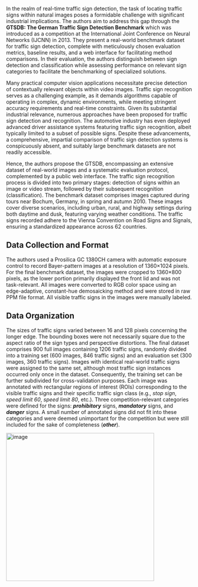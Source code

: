 In the realm of real-time traffic sign detection, the task of locating traffic signs within natural images poses a formidable challenge with significant industrial implications. The authors aim to address this gap through the **GTSDB: The German Traffic Sign Detection Benchmark** which was introduced as a competition at the International Joint Conference on Neural Networks (IJCNN) in 2013. They present a real-world benchmark dataset for traffic sign detection, complete with meticulously chosen evaluation metrics, baseline results, and a web interface for facilitating method comparisons. In their evaluation, the authors distinguish between sign detection and classification while assessing performance on relevant sign categories to facilitate the benchmarking of specialized solutions.

Many practical computer vision applications necessitate precise detection of contextually relevant objects within video images. Traffic sign recognition serves as a challenging example, as it demands algorithms capable of operating in complex, dynamic environments, while meeting stringent accuracy requirements and real-time constraints. Given its substantial industrial relevance, numerous approaches have been proposed for traffic sign detection and recognition. The automotive industry has even deployed advanced driver assistance systems featuring traffic sign recognition, albeit typically limited to a subset of possible signs. Despite these advancements, a comprehensive, impartial comparison of traffic sign detection systems is conspicuously absent, and suitably large benchmark datasets are not readily accessible.

Hence, the authors propose the GTSDB, encompassing an extensive dataset of real-world images and a systematic evaluation protocol, complemented by a public web interface. The traffic sign recognition process is divided into two primary stages: detection of signs within an image or video stream, followed by their subsequent recognition (classification). The benchmark dataset comprises images captured during tours near Bochum, Germany, in spring and autumn 2010. These images cover diverse scenarios, including urban, rural, and highway settings during both daytime and dusk, featuring varying weather conditions. The traffic signs recorded adhere to the Vienna Convention on Road Signs and Signals, ensuring a standardized appearance across 62 countries.

## Data Collection and Format
The authors used a Prosilica GC 1380CH camera with automatic exposure control to record Bayer-pattern images at a resolution of 1360×1024 pixels. For the final benchmark dataset, the images were cropped to 1360×800 pixels, as the lower portion primarily displayed the front lid and was not task-relevant. All images were converted to RGB color space using an edge-adaptive, constant-hue demosaicking method and were stored in raw PPM file format. All visible traffic signs in the images were manually labeled.

## Data Organization
The sizes of traffic signs varied between 16 and 128 pixels concerning the longer edge. The bounding boxes were not necessarily square due to the aspect ratio of the sign types and perspective distortions. The final dataset comprises 900 full images containing 1206 traffic signs, randomly divided into a training set (600 images, 846 traffic signs) and an evaluation set (300 images, 360 traffic signs). Images with identical real-world traffic signs were assigned to the same set, although most traffic sign instances occurred only once in the dataset. Consequently, the training set can be further subdivided for cross-validation purposes. Each image was annotated with rectangular regions of interest (ROIs) corresponding to the visible traffic signs and their specific traffic sign class (e.g., *stop sign*, *speed limit 60*, *speed limit 80*, etc.). Three competition-relevant categories were defined for the signs: ***prohibitory*** signs, ***mandatory*** signs, and ***danger*** signs. A small number of annotated signs did not fit into these categories and were deemed unimportant for the competition but were still included for the sake of completeness (***other***).

<img src="https://github.com/supervisely/dataset-tools/assets/78355358/06ef6d24-6bed-495d-9443-c3e51a48e560" alt="image" width="400">
